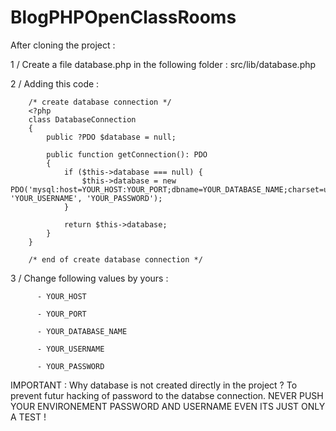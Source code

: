 # BlogPHPOpenClassRooms

After cloning the project : 

1 / Create a file database.php in the following folder : src/lib/database.php

2 / Adding this code :

        /* create database connection */
        <?php
        class DatabaseConnection
        {
        	public ?PDO $database = null;
        
        	public function getConnection(): PDO
        	{
            	if ($this->database === null) {
                	$this->database = new PDO('mysql:host=YOUR_HOST:YOUR_PORT;dbname=YOUR_DATABASE_NAME;charset=utf8', 'YOUR_USERNAME', 'YOUR_PASSWORD');
            	}
        
            	return $this->database;
        	}
        }
        
        /* end of create database connection */

3 / Change following values by yours :
  
          - YOUR_HOST
          
          - YOUR_PORT
          
          - YOUR_DATABASE_NAME
          
          - YOUR_USERNAME
          
          - YOUR_PASSWORD

IMPORTANT : Why database is not created directly in the project ? 
To prevent futur hacking of password to the databse connection. NEVER PUSH YOUR ENVIRONEMENT PASSWORD AND USERNAME EVEN ITS JUST ONLY A TEST !
